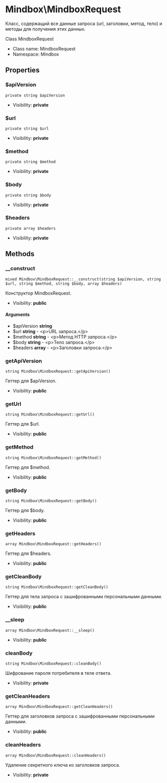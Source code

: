 Mindbox\MindboxRequest
===============

Класс, содержащий все данные запроса (url, заголовки, метод, тело) и методы для получения этих данных.

Class MindboxRequest


* Class name: MindboxRequest
* Namespace: Mindbox





Properties
----------


### $apiVersion

    private string $apiVersion





* Visibility: **private**


### $url

    private string $url





* Visibility: **private**


### $method

    private string $method





* Visibility: **private**


### $body

    private string $body





* Visibility: **private**


### $headers

    private array $headers





* Visibility: **private**


Methods
-------


### __construct

    mixed Mindbox\MindboxRequest::__construct(string $apiVersion, string $url, string $method, string $body, array $headers)

Конструктор MindboxRequest.



* Visibility: **public**


#### Arguments
* $apiVersion **string**
* $url **string** - &lt;p&gt;URL запроса.&lt;/p&gt;
* $method **string** - &lt;p&gt;Метод HTTP запроса.&lt;/p&gt;
* $body **string** - &lt;p&gt;Тело запроса.&lt;/p&gt;
* $headers **array** - &lt;p&gt;Заголовки запроса.&lt;/p&gt;



### getApiVersion

    string Mindbox\MindboxRequest::getApiVersion()

Геттер для $apiVersion.



* Visibility: **public**




### getUrl

    string Mindbox\MindboxRequest::getUrl()

Геттер для $url.



* Visibility: **public**




### getMethod

    string Mindbox\MindboxRequest::getMethod()

Геттер для $method.



* Visibility: **public**




### getBody

    string Mindbox\MindboxRequest::getBody()

Геттер для $body.



* Visibility: **public**




### getHeaders

    array Mindbox\MindboxRequest::getHeaders()

Геттер для $headers.



* Visibility: **public**




### getCleanBody

    string Mindbox\MindboxRequest::getCleanBody()

Геттер для тела запроса с зашифрованными персональными данными.



* Visibility: **public**




### __sleep

    array Mindbox\MindboxRequest::__sleep()





* Visibility: **public**




### cleanBody

    string Mindbox\MindboxRequest::cleanBody()

Шифрование пароля потребителя в теле ответа.



* Visibility: **private**




### getCleanHeaders

    array Mindbox\MindboxRequest::getCleanHeaders()

Геттер для заголовков запроса с зашифрованными персональными данными.



* Visibility: **public**




### cleanHeaders

    array Mindbox\MindboxRequest::cleanHeaders()

Удаление секретного ключа из заголовков запроса.



* Visibility: **private**



